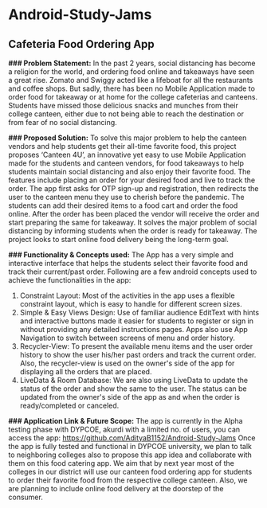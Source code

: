 # Android-Study-Jams

## Cafeteria Food Ordering App 


**### Problem Statement:**
In the past 2 years, social distancing has become a religion for the world, and ordering food online and takeaways have seen a great rise. 
Zomato and Swiggy acted like a lifeboat for all the restaurants and coffee shops. 
But sadly, there has been no Mobile Application made to order food for takeaway or at home for the college cafeterias and canteens. 
Students have missed those delicious snacks and munches from their college canteen, either due to not being able to reach the destination or from fear of no social distancing.


**### Proposed Solution:**
To solve this major problem to help the canteen vendors and help students get their all-time favorite food, this project proposes ‘Canteen 4U’, 
an innovative yet easy to use Mobile Application made for the students and canteen vendors, for food takeaways to help students maintain social distancing and 
also enjoy their favorite food. The features include placing an order for your desired food and live to track the order. 
The app first asks for OTP sign-up and registration, then redirects the user to the canteen menu they use to cherish before the pandemic. 
The students can add their desired items to a food cart and order the food online. 
After the order has been placed the vendor will receive the order and start preparing the same for takeaway. 
It solves the major problem of social distancing by informing students when the order is ready for takeaway. 
The project looks to start online food delivery being the long-term goal.



**### Functionality & Concepts used:**
The App has a very simple and interactive interface that helps the students select their favorite food and track their current/past order. 
Following are a few android concepts used to achieve the functionalities in the app:

  1. Constraint Layout: Most of the activities in the app uses a flexible constraint layout, which is easy to handle for different screen sizes.
  2. Simple & Easy Views Design: Use of familiar audience EditText with hints and interactive buttons made it easier for students to register or sign in without 
  providing any detailed instructions pages. Apps also use App Navigation to switch between screens of menu and order history.
  3. Recycler-View:  To present the available menu items and the user order history to show the user his/her past orders and track the current order. 
  Also, the recycler-view is used on the owner's side of the app for displaying all the orders that are placed. 
  4. LiveData & Room Database: We are also using LiveData to update the status of the order and show the same to the user. 
  The status can be updated from the owner's side of the app as and when the order is ready/completed or canceled.


**### Application Link & Future Scope:**
The app is currently in the Alpha testing phase with DYPCOE, akurdi with a limited no. of users, you can access the app: https://github.com/AdityaB1152/Android-Study-Jams
Once the app is fully tested and functional in DYPCOE university, we plan to talk to neighboring colleges also to propose this app idea and collaborate with them on this food catering app. We aim that by next year most of the colleges in our district will use our canteen food ordering app for students to order their favorite food from the respective college canteen. Also, we are planning to include online food delivery at the doorstep of the consumer.
